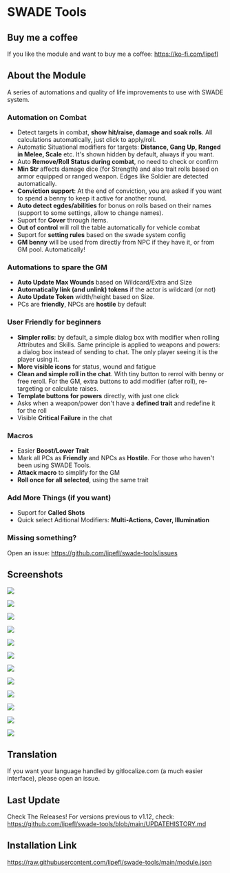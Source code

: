 # SWADE Tools

## Buy me a coffee
If you like the module and want to buy me a coffee: https://ko-fi.com/lipefl

## About the Module
A series of automations and quality of life improvements to use with SWADE system.

### Automation on Combat
- Detect targets in combat, **show hit/raise, damage and soak rolls**. All calculations automatically, just click to apply/roll.
- Automatic Situational modifiers for targets: **Distance, Gang Up, Ranged in Melee, Scale** etc. It's shown hidden by default, always if you want.
- Auto **Remove/Roll Status during combat**, no need to check or confirm
- **Min Str** affects damage dice (for Strength) and also trait rolls based on armor equipped or ranged weapon. Edges like Soldier are detected automatically.
- **Conviction support**: At the end of conviction, you are asked if you want to spend a benny to keep it active for another round.
- **Auto detect egdes/abilities** for bonus on rolls based on their names (support to some settings, allow to change names).
- Suport for **Cover** through items.
- **Out of control** will roll the table automatically for vehicle combat
- Suport for **setting rules** based on the swade system config
- **GM benny** will be used from directly from NPC if they have it, or from GM pool. Automatically!

### Automations to spare the GM
- **Auto Update Max Wounds** based on Wildcard/Extra and Size
- **Automatically link (and unlink) tokens** if the actor is wildcard (or not)
- **Auto Update Token** width/height based on Size.
- PCs are **friendly**, NPCs are **hostile** by default

### User Friendly for beginners
- **Simpler rolls**: by default, a simple dialog box with modifier when rolling Attributes and Skills. Same principle is applied to weapons and powers: a dialog box instead of sending to chat. The only player seeing it is the player using it.
- **More visible icons** for status, wound and fatigue
- **Clean and simple roll in the chat**. With tiny button to rerrol with benny or free reroll. For the GM, extra buttons to add modifier (after roll), re-targeting or calculate raises.
- **Template buttons for powers** directly, with just one click
- Asks when a weapon/power don't have a **defined trait** and redefine it for the roll
- Visible **Critical Failure** in the chat 

### Macros
- Easier **Boost/Lower Trait**
- Mark all PCs as **Friendly** and NPCs as **Hostile**. For those who haven't been using SWADE Tools.
- **Attack macro** to simplify for the GM
- **Roll once for all selected**, using the same trait

### Add More Things (if you want)
- Suport for **Called Shots**
- Quick select Aditional Modifiers: **Multi-Actions, Cover, Illumination**

### Missing something?
Open an issue: https://github.com/lipefl/swade-tools/issues

## Screenshots
![](https://i.imgur.com/K94IRoK.jpg)

![](https://i.imgur.com/2Y5tLRv.jpg)

![](https://i.imgur.com/IHdNOCA.jpg)

![](https://i.imgur.com/9On5gNC.jpg)

![](https://i.imgur.com/ibkM5Fa.jpg)

![](https://i.imgur.com/2mWd5oI.jpg)

![](https://i.imgur.com/h71BtgJ.jpg)

![](https://i.imgur.com/xJRCMxe.jpg)

![](https://i.imgur.com/1Ld0v0X.jpg)

![](https://i.imgur.com/yl7yhZz.jpg)

![](https://i.imgur.com/D46Aybk.jpg)

![](https://i.imgur.com/BexudNg.jpg)

## Translation
If you want your language handled by gitlocalize.com (a much easier interface), please open an issue.

## Last Update
Check The Releases!
For versions previous to v1.12, check: https://github.com/lipefl/swade-tools/blob/main/UPDATEHISTORY.md

## Installation Link
https://raw.githubusercontent.com/lipefl/swade-tools/main/module.json




